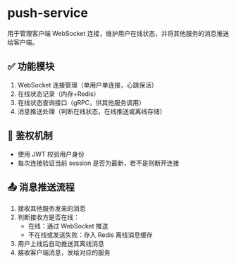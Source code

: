 # push-service

用于管理客户端 WebSocket 连接，维护用户在线状态，并将其他服务的消息推送给客户端。

## ✅ 功能模块

1. WebSocket 连接管理（单用户单连接，心跳保活）
2. 在线状态记录（内存+Redis）
3. 在线状态查询接口（gRPC，供其他服务调用）
4. 消息推送处理（判断在线状态，在线推送或离线存储）

## 🔐 鉴权机制

- 使用 JWT 校验用户身份
- 每次连接验证当前 session 是否为最新，若不是则断开连接

## 📤 消息推送流程

1. 接收其他服务发来的消息
2. 判断接收方是否在线：
   - 在线：通过 WebSocket 推送
   - 不在线或发送失败：存入 Redis 离线消息缓存
3. 用户上线后自动推送其离线消息
4. 接收客户端消息，发给对应的服务